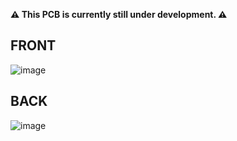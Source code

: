 **⚠  This PCB is currently still under development. ⚠️**

FRONT
-------------------

![image](https://user-images.githubusercontent.com/63622787/149172020-fdec45bb-1bfc-45b6-b87f-16b76e82a8c8.png)

BACK
-------------------

![image](https://user-images.githubusercontent.com/63622787/149172636-e705cc73-9523-4568-b1e5-cf9036703223.png)
